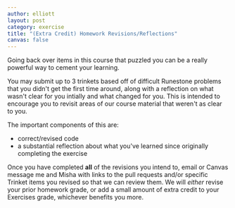 ```yaml
---
author: elliott
layout: post
category: exercise
title: "(Extra Credit) Homework Revisions/Reflections"
canvas: false
---
```


Going back over items in this course that puzzled you can be a really powerful way to cement your learning.

You may submit up to 3 trinkets based off of difficult Runestone problems that you didn't get the first time around, along with a reflection on what wasn't clear for you intially and what changed for you. This is intended to encourage you to revisit areas of our course material that weren't as clear to you.

The important components of this are:

* correct/revised code
* a substantial reflection about what you've learned since originally completing the exercise

Once you have completed **all** of the revisions you intend to, email or Canvas message me and Misha with links to the pull requests and/or specific Trinket items you revised so that we can review them. We will *either* revise your prior homework grade, or add a small amount of extra credit to your Exercises grade, whichever benefits you more.